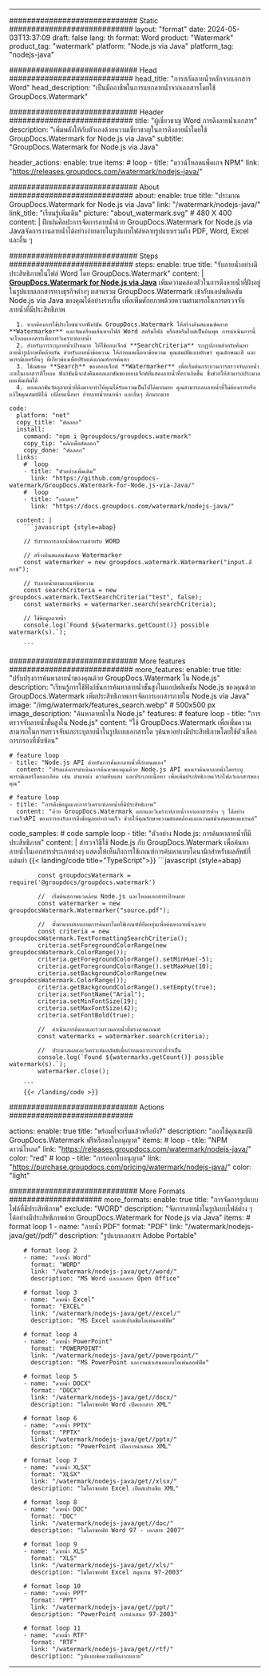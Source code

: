 
---
############################# Static ############################
layout: "format"
date:  2024-05-03T13:37:09
draft: false
lang: th
format: Word
product: "Watermark"
product_tag: "watermark"
platform: "Node.js via Java"
platform_tag: "nodejs-java"

############################# Head ############################
head_title: "การสกัดลายน้ำหลักจากเอกสาร Word"
head_description: "เป็นมืออาชีพในการแยกลายน้ำจากเอกสารโดยใช้ GroupDocs.Watermark"

############################# Header ############################
title: "ผู้เชี่ยวชาญ Word การดึงลายน้ำเอกสาร" 
description: "เพิ่มพลังให้กับตัวเองด้วยความเชี่ยวชาญในการดึงลายน้ำโดยใช้ GroupDocs.Watermark for Node.js via Java"
subtitle: "GroupDocs.Watermark for Node.js via Java" 

header_actions:
  enable: true
  items:
    #  loop
    - title: "ดาวน์โหลดแพ็คเกจ NPM"
      link: "https://releases.groupdocs.com/watermark/nodejs-java/"
      
############################# About ############################
about:
    enable: true
    title: "ประมาณ GroupDocs.Watermark for Node.js via Java"
    link: "/watermark/nodejs-java/"
    link_title: "เรียนรู้เพิ่มเติม"
    picture: "about_watermark.svg" # 480 X 400
    content: |
       ฝึกฝนศิลปะการจัดการลายน้ำด้วย GroupDocs.Watermark for Node.js via Javaจัดการงานลายน้ำได้อย่างง่ายดายในรูปแบบไฟล์หลายรูปแบบรวมถึง PDF, Word, Excel และอื่น ๆ

############################# Steps ############################
steps:
    enable: true
    title: "รับลายน้ำอย่างมีประสิทธิภาพในไฟล์ Word โดย GroupDocs.Watermark"
    content: |
      **[GroupDocs.Watermark for Node.js via Java](https://products.groupdocs.com/watermark/nodejs-java/)** เพิ่มความคล่องตัวในการดึงลายน้ำที่ฝังอยู่ในรูปแบบเอกสารทางธุรกิจต่างๆ ผสานรวม GroupDocs.Watermark เข้ากับแอปพลิเคชัน Node.js via Java ของคุณได้อย่างราบรื่น เพื่อเพิ่มศักยภาพด้วยความสามารถในการตรวจจับลายน้ำที่มีประสิทธิภาพ
      
      1. หากต้องการใช้ประโยชน์จากฟังก์ชัน GroupDocs.Watermark ให้สร้างอินสแตนซ์คลาส **Watermarker** และจัดเตรียมเส้นทางไฟล์ Word สตรีมไฟล์ หรือสตรีมไบต์เป็นอินพุต การดำเนินการนี้จะโหลดเอกสารเพื่อการวิเคราะห์ลายน้ำ
      2. สำหรับการระบุลายน้ำเป้าหมาย ให้ใช้ออบเจ็กต์ **SearchCriteria** ระบุรูปภาพสำหรับค้นหาลายน้ำรูปภาพที่คล้ายกัน สำหรับลายน้ำข้อความ ให้กำหนดเนื้อหาข้อความ คุณสมบัติแบบอักษร คุณลักษณะสี และพารามิเตอร์อื่นๆ ที่เกี่ยวข้องเพื่อปรับแต่งเกณฑ์การค้นหา
      3. ใช้เมธอด **Search** ของออบเจ็กต์ **Watermarker** เพื่อเริ่มต้นกระบวนการตรวจจับลายน้ำภายในเอกสารที่โหลด ฟังก์ชันนี้จะส่งคืนคอลเลกชันของออบเจ็กต์ที่แสดงลายน้ำที่อาจเกิดขึ้น ซึ่งช่วยให้สามารถประมวลผลเพิ่มเติมได้
      4. คอลเลกชันวัตถุลายน้ำที่ดึงมาจะทำให้คุณได้รับความเป็นไปได้มากมาย คุณสามารถลบลายน้ำที่ไม่ต้องการหรือแก้ไขคุณสมบัติได้ เปลี่ยนเนื้อหา ย้ายลายน้ำบนหน้า และอื่นๆ อีกมากมาย
   
    code:
      platform: "net"
      copy_title: "คัดลอก"
      install:
        command: "npm i @groupdocs/groupdocs.watermark"
        copy_tip: "คลิกเพื่อคัดลอก"
        copy_done: "คัดลอก"
      links:
        #  loop
        - title: "ตัวอย่างเพิ่มเติม"
          link: "https://github.com/groupdocs-watermark/GroupDocs.Watermark-for-Node.js-via-Java/"
        #  loop
        - title: "เอกสาร"
          link: "https://docs.groupdocs.com/watermark/nodejs-java/"
          
      content: |
        ```javascript {style=abap}

        // รับรายการลายน้ำข้อความสำหรับ WORD

        // สร้างอินสแตนซ์คลาส Watermarker
        const watermarker = new groupdocs.watermark.Watermarker("input.ด็อกซ์");
        
        // รับลายน้ำตามเกณฑ์ข้อความ
        const searchCriteria = new groupdocs.watermark.TextSearchCriteria("test", false);
        const watermarks = watermarker.search(searchCriteria);

        // ใช้ข้อมูลลายน้ำ
        console.log(`Found ${watermarks.getCount()} possible watermark(s).`);
        
        ```            

############################# More features ############################
more_features:
  enable: true
  title: "ปรับปรุงการค้นหาลายน้ำของคุณด้วย GroupDocs.Watermark ใน Node.js"
  description: "เรียนรู้การใช้ฟังก์ชันการค้นหาลายน้ำขั้นสูงในแอปพลิเคชัน Node.js ของคุณด้วย GroupDocs.Watermark เพิ่มประสิทธิภาพการจัดการเอกสารภายใน Node.js via Java"
  image: "/img/watermark/features_search.webp" # 500x500 px
  image_description: "ค้นหาลายน้ำใน Node.js"
  features:
    # feature loop
    - title: "การตรวจจับลายน้ำขั้นสูงใน Node.js"
      content: "ใช้ GroupDocs.Watermark เพื่อเพิ่มความสามารถในการตรวจจับและระบุลายน้ำในรูปแบบเอกสารใด ๆค้นหาอย่างมีประสิทธิภาพโดยใช้ตัวเลือกการกรองที่ซับซ้อน"

    # feature loop
    - title: "Node.js API สำหรับการค้นหาลายน้ำที่กำหนดเอง"
      content: "ปรับแต่งการดำเนินการค้นหาของคุณด้วย Node.js API ของเราค้นหาลายน้ำโดยระบุพารามิเตอร์โดยละเอียด เช่น ตำแหน่ง ความทึบแสง และประเภทเนื้อหา เพื่อเพิ่มประสิทธิภาพเวิร์กโฟลว์เอกสารของคุณ"

    # feature loop
    - title: "การดึงข้อมูลและการวิเคราะห์ลายน้ำที่มีประสิทธิภาพ"
      content: "ด้วย GroupDocs.Watermark แยกและวิเคราะห์ลายน้ำจากเอกสารต่าง ๆ ได้อย่างรวดเร็วAPI ของเรารองรับการดึงข้อมูลอย่างรวดเร็ว ช่วยให้คุณรักษาความสอดคล้องและความสม่ำเสมอของแบรนด์"
      
  code_samples:
    # code sample loop
    - title: "ตัวอย่าง Node.js: การค้นหาลายน้ำที่มีประสิทธิภาพ"
      content: |
        สำรวจวิธีใช้ Node.js กับ GroupDocs.Watermark เพื่อค้นหาลายน้ำในเอกสารประเภทต่างๆ แสดงให้เห็นถึงการใช้เกณฑ์การค้นหาแบบไดนามิกสำหรับผลลัพธ์ที่แม่นยำ
        {{< landing/code title="TypeScript">}}
        ```javascript {style=abap}
        
            const groupdocsWatermark = require('@groupdocs/groupdocs.watermark')

            //  เริ่มต้นสภาพแวดล้อม Node.js และโหลดเอกสารเป้าหมาย
            const watermarker = new groupdocsWatermark.Watermarker("source.pdf");

            //  ตั้งค่าแบบสอบถามการค้นหาโดยใช้เกณฑ์ที่ยืดหยุ่นเพื่อค้นหาลายน้ำเฉพาะ
            const criteria = new groupdocsWatermark.TextFormattingSearchCriteria();
            criteria.setForegroundColorRange(new groupdocsWatermark.ColorRange());
            criteria.getForegroundColorRange().setMinHue(-5);
            criteria.getForegroundColorRange().setMaxHue(10);
            criteria.setBackgroundColorRange(new groupdocsWatermark.ColorRange());
            criteria.getBackgroundColorRange().setEmpty(true);
            criteria.setFontName("Arial");
            criteria.setMinFontSize(19);
            criteria.setMaxFontSize(42);
            criteria.setFontBold(true);
  
            //  ดำเนินการค้นหาและรวบรวมลายน้ำที่ตรงตามเกณฑ์
            const watermarks = watermarker.search(criteria);

            //  ประมวลผลและวิเคราะห์ผลลัพธ์เพื่อกำหนดการกระทำที่จำเป็น
            console.log(`Found ${watermarks.getCount()} possible watermark(s).`);
            watermarker.close();

        ```
        {{< /landing/code >}}


############################# Actions ############################

actions:
  enable: true
  title: "พร้อมที่จะเริ่มแล้วหรือยัง?"
  description: "ลองใช้คุณสมบัติ GroupDocs.Watermark ฟรีหรือขอใบอนุญาต"
  items:
    #  loop
    - title: "NPM ดาวน์โหลด"
      link: "https://releases.groupdocs.com/watermark/nodejs-java/"
      color: "red"
        #  loop
    - title: "การออกใบอนุญาต"
      link: "https://purchase.groupdocs.com/pricing/watermark/nodejs-java/"
      color: "light"


############################# More Formats #####################
more_formats:
    enable: true
    title: "การจัดการรูปแบบไฟล์ที่มีประสิทธิภาพ"
    exclude: "WORD"
    description: "จัดการลายน้ำในรูปแบบไฟล์ต่าง ๆ ได้อย่างมีประสิทธิภาพด้วย GroupDocs.Watermark for Node.js via Java"
    items: 
        # format loop 1
        - name: "ลายน้ำ PDF"
          format: "PDF"
          link: "/watermark/nodejs-java/get//pdf/"
          description: "รูปแบบเอกสาร Adobe Portable"

        # format loop 2
        - name: "ลายน้ำ Word"
          format: "WORD"
          link: "/watermark/nodejs-java/get//word/"
          description: "MS Word และเอกสาร Open Office"
          
        # format loop 3
        - name: "ลายน้ำ Excel"
          format: "EXCEL"
          link: "/watermark/nodejs-java/get//excel/"
          description: "MS Excel และสเปรดชีตโอเพ่นออฟฟิศ"

        # format loop 4
        - name: "ลายน้ำ PowerPoint"
          format: "POWERPOINT"
          link: "/watermark/nodejs-java/get//powerpoint/"
          description: "MS PowerPoint และงานนำเสนอแบบโอเพ่นออฟฟิศ"

        # format loop 5
        - name: "ลายน้ำ DOCX"
          format: "DOCX"
          link: "/watermark/nodejs-java/get//docx/"
          description: "ไมโครซอฟท์ Word เปิดเอกสาร XML"
          
        # format loop 6
        - name: "ลายน้ำ PPTX"
          format: "PPTX"
          link: "/watermark/nodejs-java/get//pptx/"
          description: "PowerPoint เปิดการนำเสนอ XML"
          
        # format loop 7
        - name: "ลายน้ำ XLSX"
          format: "XLSX"
          link: "/watermark/nodejs-java/get//xlsx/"
          description: "ไมโครซอฟท์ Excel เปิดสเปรดชีต XML"

        # format loop 8
        - name: "ลายน้ำ DOC"
          format: "DOC"
          link: "/watermark/nodejs-java/get//doc/"
          description: "ไมโครซอฟท์ Word 97 - เอกสาร 2007"

        # format loop 9
        - name: "ลายน้ำ XLS"
          format: "XLS"
          link: "/watermark/nodejs-java/get//xls/"
          description: "ไมโครซอฟท์ Excel สมุดงาน 97-2003"

        # format loop 10
        - name: "ลายน้ำ PPT"
          format: "PPT"
          link: "/watermark/nodejs-java/get//ppt/"
          description: "PowerPoint การนำเสนอ 97-2003"

        # format loop 11
        - name: "ลายน้ำ RTF"
          format: "RTF"
          link: "/watermark/nodejs-java/get//rtf/"
          description: "รูปแบบข้อความที่หลากหลาย"

---